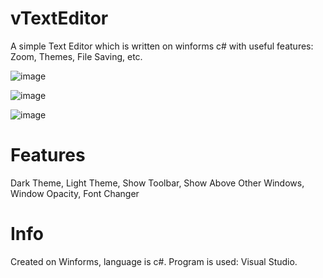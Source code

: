# vTextEditor
A simple Text Editor which is written on winforms c# with useful features: Zoom, Themes, File Saving, etc.

![image](https://user-images.githubusercontent.com/61883651/236646177-deecd281-478f-4a35-93eb-343160cd818c.png)

![image](https://user-images.githubusercontent.com/61883651/236646241-2ef3b195-374a-4f48-9c35-c3c1c0d2a6db.png)

![image](https://user-images.githubusercontent.com/61883651/236646235-37888d9a-94f7-47ff-b73d-10063e55f4e4.png)
# Features
  Dark Theme,
  Light Theme,
  Show Toolbar,
  Show Above Other Windows,
  Window Opacity,
  Font Changer
  
# Info
Created on Winforms, language is c#. Program is used: Visual Studio.
